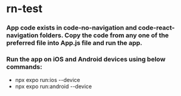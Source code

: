 # rn-test

### App code exists in code-no-navigation and code-react-navigation folders. Copy the code from any one of the preferred file into App.js file and run the app. 

### Run the app on iOS and Android devices using below commands:
- npx expo run:ios --device
- npx expo run:android --device

